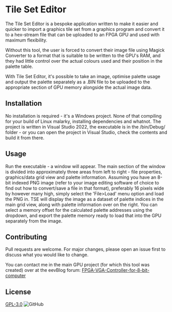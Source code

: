 # Tile Set Editor

The Tile Set Editor is a bespoke application written to make it easier and quicker to import a graphics tile set from a graphics program and convert it to a hex-stream file that can be uploaded to an FPGA GPU and used with maximum flexibility.

Without this tool, the user is forced to convert their image file using Magick Converter to a format that is suitable to be written to the GPU's RAM, and they had little control over the actual colours used and their position in the palette table.

With Tile Set Editor, it's possible to take an image, optimise palette usage and output the palette separately as a .BIN file to be uploaded to the appropriate section of GPU memory alongside the actual image data.

## Installation

No installation is required - it's a Windows project.  None of that compiling for your build of Linux malarky, installing dependencies and whatnot.  The project is written in Visual Studio 2022, the executable is in the /bin/Debug/ folder - or you can open the project in Visual Studio, check the contents and build it from there.

## Usage

Run the executable - a window will appear.  The main section of the window is divided into approximately three areas from left to right - file properties, graphics/data grid view and palette information.  Assuming you have an 8-bit indexed PNG image (refer to your image editing software of choice to find out how to convert/save a file in that format), preferably 16 pixels wide by however many high, simply select the 'File>Load' menu option and load the PNG in.  TSE will display the image as a dataset of palette indices in the main grid view, along with palette information over on the right.  You can select a memory offset for the calculated palette addresses using the dropdown, and export the palette memory ready to load that into the GPU separately from the image.

## Contributing
Pull requests are welcome. For major changes, please open an issue first to discuss what you would like to change.

You can contact me in the main GPU project (for which this tool was created) over at the eevBlog forum: [FPGA-VGA-Controller-for-8-bit-computer](https://www.eevblog.com/forum/fpga/fpga-vga-controller-for-8-bit-computer/new/#new)

## License
[GPL-3.0](https://choosealicense.com/licenses/gpl-3.0/)
![GitHub](https://img.shields.io/github/license/nockieboy/TileSet_Editor?style=plastic)
